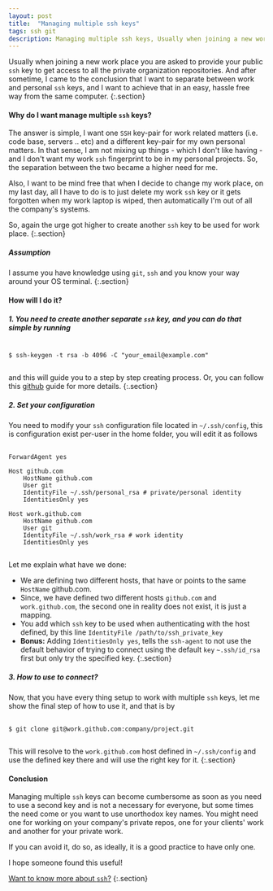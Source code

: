 ```yaml
---
layout: post
title:  "Managing multiple ssh keys"
tags: ssh git
description: Managing multiple ssh keys, Usually when joining a new work place you are asked to provide your public `ssh` key to get access to all the private organization repositories. And after sometime, I came to the conclusion that I want to separate between work and personal `ssh` keys, and I want to achieve that in an easy, hassle free way from the same computer.
---
```


Usually when joining a new work place you are asked to provide your public `ssh` key to get access to all the private organization repositories.
And after sometime, I came to the conclusion that I want to separate between work and personal `ssh` keys, and I want to achieve that in an easy, hassle free way from the same computer.
{:.section}

#### Why do I want manage multiple `ssh` keys?

The answer is simple, I want one `SSH` key-pair for work related matters (i.e. code base, servers .. etc) and a different key-pair for my own personal matters. In that sense, I am not mixing up things - which I don't like having - and I don't want my work `ssh` fingerprint to be in my personal projects. So, the separation between the two became a higher need for me.

Also, I want to be mind free that when I decide to change my work place, on my last day, all I have to do is to just delete my work `ssh` key or it gets forgotten when my work laptop is wiped, then automatically I'm out of all the company's systems.

So, again the urge got higher to create another `ssh` key to be used for work place.
{:.section}

##### Assumption

I assume you have knowledge using `git`, `ssh` and you know your way around your OS terminal.
{:.section}

#### How will I do it?

##### 1. You need to create another separate `ssh` key, and you can do that simple by running

<pre>
    <code class="console">
$ ssh-keygen -t rsa -b 4096 -C "your_email@example.com"
    </code>
</pre>
and this will guide you to a step by step creating process. Or, you can follow this [github](https://help.github.com/en/github/authenticating-to-github/generating-a-new-ssh-key-and-adding-it-to-the-ssh-agent) guide for more details.
{:.section}

##### 2. Set your configuration

You need to modify your `ssh` configuration file located in `~/.ssh/config`, this is configuration exist per-user in the home folder, you will edit it as follows
<pre>
    <code class="sshconfig">
ForwardAgent yes

Host github.com
    HostName github.com
    User git
    IdentityFile ~/.ssh/personal_rsa # private/personal identity
    IdentitiesOnly yes

Host work.github.com
    HostName github.com
    User git
    IdentityFile ~/.ssh/work_rsa # work identity
    IdentitiesOnly yes
    </code>
</pre>
Let me explain what have we done:

- We are defining two different hosts, that have or points to the same `HostName` github.com.
- Since, we have defined two different hosts `github.com` and `work.github.com`, the second one in reality does not exist, it is just a mapping.
- You add which `ssh` key to be used when authenticating with the host defined, by this line `IdentityFile /path/to/ssh_private_key`
- **Bonus:** Adding `IdentitiesOnly yes`, tells the `ssh-agent` to not use the default behavior of trying to connect using the default `key` `~.ssh/id_rsa` first but only try the specified key.
{:.section}

##### 3. How to use to connect?

Now, that you have every thing setup to work with multiple `ssh` keys, let me show the final step of how to use it, and that is by

<pre>
    <code class="console">
$ git clone git@work.github.com:company/project.git
    </code>
</pre>

This will resolve to the `work.github.com` host defined in `~/.ssh/config` and use the defined key there and will use the right key for it.
{:.section}

#### Conclusion

Managing multiple `ssh` keys can become cumbersome as soon as you need to use a second key and is not a necessary for everyone, but some times the need come or you want to use unorthodox key names. You might need one for working on your company's private repos, one for your clients' work and another for your private work.

If you can avoid it, do so, as ideally, it is a good practice to have only one.

I hope someone found this useful!

[Want to know more about `ssh`?](https://www.ssh.com/ssh/public-key-authentication)
{:.section}
